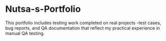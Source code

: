 # Nutsa-s-Portfolio
This portfolio includes testing work completed on real projects -test cases, bug reports, and QA documentation that reflect my practical experience in manual QA testing.
